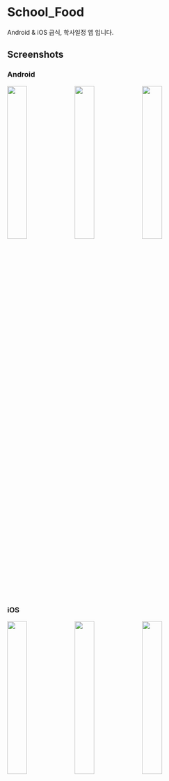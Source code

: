 # School_Food
Android & iOS 급식, 학사일정 앱 입니다.

## Screenshots

### Android
<div>
  <img src="https://user-images.githubusercontent.com/50200481/88493087-3c593e80-cfea-11ea-836b-d4b422a3cb1d.png" width="30%"></img>
  <img src="https://user-images.githubusercontent.com/50200481/88493085-382d2100-cfea-11ea-9fd3-4baa2f648098.png" width="30%"></img>
  <img src="https://user-images.githubusercontent.com/50200481/88493086-3b281180-cfea-11ea-85bd-bb1c5af089b9.png" width="30%"></img>
</div>

### iOS
<div>
  <img src="https://user-images.githubusercontent.com/50200481/88492608-dae3a080-cfe6-11ea-8bed-1ee301e0d33f.png" width="30%"></img>
  <img src="https://user-images.githubusercontent.com/50200481/88492953-7e35b500-cfe9-11ea-85db-454cfb01c538.png" width="30%"></img>
  <img src="https://user-images.githubusercontent.com/50200481/88492963-8aba0d80-cfe9-11ea-8c9f-83f45292c222.png" width="30%"></img>
</div>
